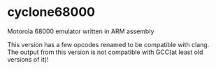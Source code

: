 # cyclone68000
Motorola 68000 emulator written in ARM assembly

This version has a few opcodes renamed to be compatible with clang.  
The output from this version is not compatible with GCC(at least old versions of it)!
